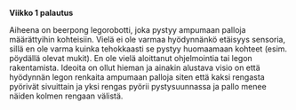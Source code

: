
**Viikko 1 palautus**

Aiheena on beerpong legorobotti, joka pystyy ampumaan palloja määrättyihin kohteisiin. Vielä ei ole varmaa
hyödynnänkö etäisyys sensoria, sillä en ole varma kuinka tehokkaasti se pystyy huomaamaan kohteet (esim. pöydällä olevat mukit).
En ole vielä aloittanut ohjelmointia tai legon rakentamista. Ideoita on ollut hieman ja ainakin alustava visio on että hyödynnän
legon renkaita ampumaan palloja siten että kaksi rengasta pyörivät sivuittain ja yksi rengas pyörii pystysuunnassa ja pallo
menee näiden kolmen rengaan välistä.
